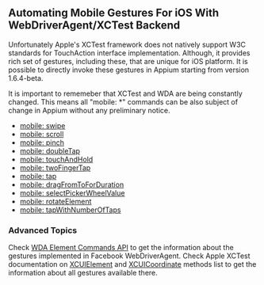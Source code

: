 ## Automating Mobile Gestures For iOS With WebDriverAgent/XCTest Backend

Unfortunately Apple's XCTest framework does not natively support W3C standards for
TouchAction interface implementation. Although, it provides rich set of gestures,
including these, that are unique for iOS platform. It is possible to directly invoke these
gestures in Appium starting from version 1.6.4-beta.

It is important to rememeber that XCTest and WDA are being constantly changed.
This means all "mobile: *" commands can be also subject of change in Appium
without any preliminary notice.

- [mobile: swipe](https://github.com/appium/appium-xcuitest-driver#mobile-swipe)
- [mobile: scroll](https://github.com/appium/appium-xcuitest-driver#mobile-scroll)
- [mobile: pinch](https://github.com/appium/appium-xcuitest-driver#mobile-pinch)
- [mobile: doubleTap](https://github.com/appium/appium-xcuitest-driver#mobile-doubletap)
- [mobile: touchAndHold](https://github.com/appium/appium-xcuitest-driver#mobile-touchandhold)
- [mobile: twoFingerTap](https://github.com/appium/appium-xcuitest-driver#mobile-twofingertap)
- [mobile: tap](https://github.com/appium/appium-xcuitest-driver#mobile-tap)
- [mobile: dragFromToForDuration](https://github.com/appium/appium-xcuitest-driver#mobile-dragfromtoforduration)
- [mobile: selectPickerWheelValue](https://github.com/appium/appium-xcuitest-driver#mobile-selectpickerwheelvalue-1)
- [mobile: rotateElement](https://github.com/appium/appium-xcuitest-driver#mobile-rotateelement)
- [mobile: tapWithNumberOfTaps](https://github.com/appium/appium-xcuitest-driver#mobile-tapwithnumberoftaps)

### Advanced Topics

Check [WDA Element Commands API](https://github.com/facebook/WebDriverAgent/blob/master/WebDriverAgentLib/Commands/FBElementCommands.m)
to get the information about the gestures implemented in Facebook WebDriverAgent.
Check Apple XCTest documentation on [XCUIElement](https://developer.apple.com/reference/xctest/xcuielement) and
[XCUICoordinate](https://developer.apple.com/reference/xctest/xcuicoordinate) methods list to get the information
about all gestures available there.
